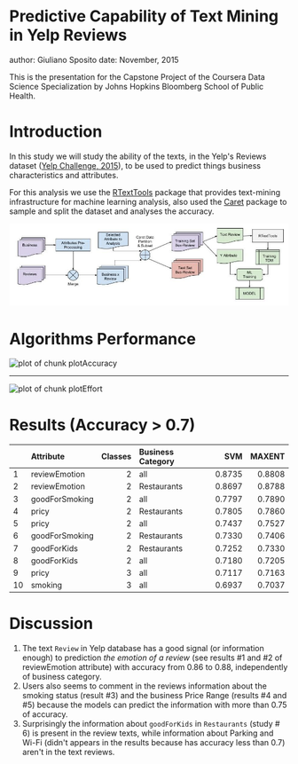 Predictive Capability of Text Mining in Yelp Reviews
========================================================
author: Giuliano Sposito
date: November, 2015

This is the presentation for the Capstone Project of the Coursera Data Science Specialization by Johns Hopkins Bloomberg School of Public Health.


Introduction
========================================================

In this study we will study the ability of the texts, in the Yelp's Reviews dataset ([Yelp Challenge, 2015](http://www.yelp.com/dataset_challenge)), to be used to predict things business characteristics and attributes.

For this analysis we use the [RTextTools](https://cran.r-project.org/web/packages/RTextTools/index.html) package that provides text-mining infrastructure for machine learning analysis, also used the [Caret](https://cran.r-project.org/web/packages/caret/index.html) package to sample and split the dataset and analyses the accuracy.

![Text Mining Training Workflow](./images/RTextTools_Workflow.jpg)


Algorithms Performance
========================================================

<img src="presentation-figure/plotAccuracy-1.png" title="plot of chunk plotAccuracy" alt="plot of chunk plotAccuracy" style="display: block; margin: auto;" />

***

<img src="presentation-figure/plotEffort-1.png" title="plot of chunk plotEffort" alt="plot of chunk plotEffort" style="display: block; margin: auto;" />

Results (Accuracy > 0.7)
========================================================


|   |Attribute      | Classes|Business Category |    SVM| MAXENT|
|:--|:--------------|-------:|:-----------------|------:|------:|
|1  |reviewEmotion  |       2|all               | 0.8735| 0.8808|
|2  |reviewEmotion  |       2|Restaurants       | 0.8697| 0.8788|
|3  |goodForSmoking |       2|all               | 0.7797| 0.7890|
|4  |pricy          |       2|Restaurants       | 0.7805| 0.7860|
|5  |pricy          |       2|all               | 0.7437| 0.7527|
|6  |goodForSmoking |       2|Restaurants       | 0.7330| 0.7406|
|7  |goodForKids    |       2|Restaurants       | 0.7252| 0.7330|
|8  |goodForKids    |       2|all               | 0.7180| 0.7205|
|9  |pricy          |       3|all               | 0.7117| 0.7163|
|10 |smoking        |       3|all               | 0.6937| 0.7037|

Discussion
========================================================

1. The text `Review` in Yelp database has a good signal (or information enough) to prediction *the emotion of a review* (see results #1 and #2 of reviewEmotion attribute) with accuracy from 0.86 to 0.88, independently of business category.
1. Users also seems to comment in the reviews information about the smoking status (result #3) and the business Price Range (results #4 and #5) because the models can predict the information with more than 0.75 of accuracy.
1. Surprisingly the information about `goodForKids` in `Restaurants` (study # 6) is present in the review texts, while information about Parking and Wi-Fi (didn't appears in the results because has accuracy less than 0.7) aren't in the text reviews.

